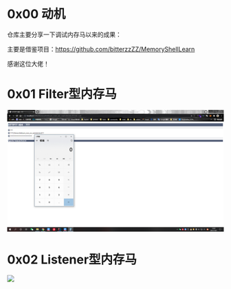 # 0x00 动机

仓库主要分享一下调试内存马以来的成果：

主要是借鉴项目：https://github.com/bitterzzZZ/MemoryShellLearn

感谢这位大佬！

# 0x01 Filter型内存马

![](https://github.com/NikolaGareth/MemoryShell/blob/master/img/addfilter.png)

# 0x02 Listener型内存马

![](https://github.com/NikolaGareth/MemoryShell/blob/master/img/listener.png)

